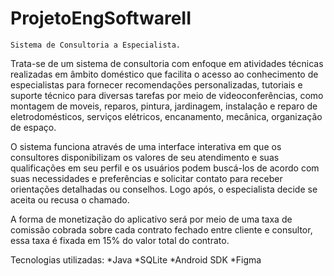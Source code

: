 # ProjetoEngSoftwareII
 
    Sistema de Consultoria a Especialista.

 Trata-se de um sistema de consultoria com enfoque em atividades técnicas realizadas em âmbito doméstico que facilita o acesso ao conhecimento de especialistas para fornecer recomendações personalizadas, tutoriais e suporte técnico para diversas tarefas por meio de videoconferências, como montagem de moveis, reparos, pintura, jardinagem, instalação e reparo de eletrodomésticos, serviços elétricos, encanamento, mecânica, organização de espaço. 

O sistema funciona através de uma interface interativa em que os consultores disponibilizam os valores de seu atendimento e suas qualificações em seu perfil e os usuários podem buscá-los de acordo com suas necessidades e preferências e solicitar contato para receber orientações detalhadas ou conselhos. Logo após, o especialista decide se aceita ou recusa o chamado. 

A forma de monetização do aplicativo será por meio de uma taxa de comissão cobrada sobre cada contrato fechado entre cliente e consultor, essa taxa é fixada em 15% do valor total do contrato. 

Tecnologias utilizadas: 
*Java
*SQLite
*Android SDK
*Figma

